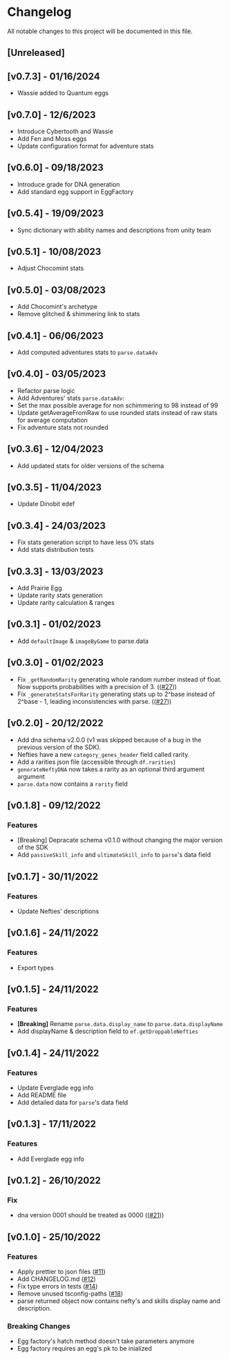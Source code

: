 # Changelog

All notable changes to this project will be documented in this file.

## [Unreleased]

## [v0.7.3] - 01/16/2024
- Wassie added to Quantum eggs

## [v0.7.0] - 12/6/2023
- Introduce Cybertooth and Wassie
- Add Fen and Moss eggs
- Update configuration format for adventure stats

## [v0.6.0] - 09/18/2023
- Introduce grade for DNA generation
- Add standard egg support in EggFactory

## [v0.5.4] - 19/09/2023
- Sync dictionary with ability names and descriptions from unity team

## [v0.5.1] - 10/08/2023
- Adjust Chocomint stats

## [v0.5.0] - 03/08/2023

- Add Chocomint's archetype
- Remove glitched & shimmering link to stats

## [v0.4.1] - 06/06/2023

- Add computed adventures stats to `parse.dataAdv`

## [v0.4.0] - 03/05/2023

- Refactor parse logic
- Add Adventures' stats `parse.dataAdv`:
- Set the max possible average for non schimmering to 98 instead of 99
- Update getAverageFromRaw to use rounded stats instead of raw stats for average computation
- Fix adventure stats not rounded

## [v0.3.6] - 12/04/2023

- Add updated stats for older versions of the schema

## [v0.3.5] - 11/04/2023

- Update Dinobit edef

## [v0.3.4] - 24/03/2023

- Fix stats generation script to have less 0% stats
- Add stats distribution tests

## [v0.3.3] - 13/03/2023

- Add Prairie Egg
- Update rarity stats generation
- Update rarity calculation & ranges

## [v0.3.1] - 01/02/2023

- Add `defaultImage` & `imageByGame` to parse.data

## [v0.3.0] - 01/02/2023

- Fix `_getRandomRarity` generating whole random number instead of float. Now supports probabilities with a precision of 3. (([#27](https://github.com/Aurory-Game/dna/issues/27)))
- Fix `_generateStatsForRarity` generating stats up to 2^base instead of 2^base - 1, leading inconsistencies with parse. (([#27](https://github.com/Aurory-Game/dna/issues/27)))

## [v0.2.0] - 20/12/2022

- Add dna schema v2.0.0 (v1 was skipped because of a bug in the previous version of the SDK).
- Nefties have a new `category_genes_header` field called rarity.
- Add a rarities json file (accessible through `df.rarities`)
- `generateNeftyDNA` now takes a rarity as an optional third argument argument
- `parse.data` now contains a `rarity` field

## [v0.1.8] - 09/12/2022

### Features

- [Breaking] Depracate schema v0.1.0 without changing the major version of the SDK
- Add `passiveSkill_info` and `ultimateSkill_info` to `parse`'s data field

## [v0.1.7] - 30/11/2022

### Features

- Update Nefties' descriptions

## [v0.1.6] - 24/11/2022

### Features

- Export types

## [v0.1.5] - 24/11/2022

### Features

- **[Breaking]** Rename `parse.data.display_name` to `parse.data.displayName`
- Add displayName & description field to `ef.getDroppableNefties`

## [v0.1.4] - 24/11/2022

### Features

- Update Everglade egg info
- Add README file
- Add detailed data for `parse`'s data field

## [v0.1.3] - 17/11/2022

### Features

- Add Everglade egg info

## [v0.1.2] - 26/10/2022

### Fix

- dna version 0001 should be treated as 0000 (([#21](https://github.com/Aurory-Game/dna/issues/21)))

## [v0.1.0] - 25/10/2022

### Features

- Apply prettier to json files ([#11](https://github.com/Aurory-Game/dna/issues/11))
- Add CHANGELOG.md ([#12](https://github.com/Aurory-Game/dna/issues/12))
- Fix type errors in tests ([#14](https://github.com/Aurory-Game/dna/issues/14))
- Remove unused tsconfig-paths ([#18](https://github.com/Aurory-Game/dna/issues/18))
- parse returned object now contains nefty's and skills display name and description.

### Breaking Changes

- Egg factory's hatch method doesn't take parameters anymore
- Egg factory requires an egg's pk to be inialized
